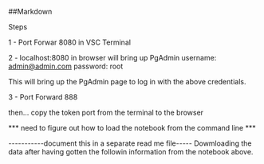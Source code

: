 ##Markdown

Steps

1 - Port Forwar 8080 in VSC Terminal

2 - localhost:8080 in browser will bring up PgAdmin
username: admin@admin.com
password: root

This will bring up the PgAdmin page to log in with the above credentials.


3 - Port Forward 888

then... copy the token port from the terminal to the browser

*** need to figure out how to load the notebook from the command line ***

-----------document this in a separate read me file-----
Dowmloading the data after having gotten the followin information from the notebook above.
